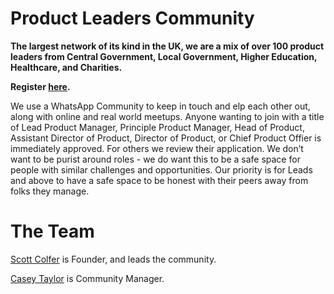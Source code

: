 # Product Leaders Community

**The largest network of its kind in the UK, we are a mix of over 100 product leaders from Central Government, Local Government, Higher Education, Healthcare, and Charities.** 

**Register [here](https://forms.gle/VLWA68ovMXHWA7AM6).**

We use a WhatsApp Community to keep in touch and elp each other out, along with online and real world meetups. Anyone wanting to join with a title of Lead Product Manager, Principle Product Manager, Head of Product, Assistant Director of Product, Director of Product, or Chief Product Offier is immediately approved. For others we review their application. We don’t want to be purist around roles - we do want this to be a safe space for people with similar challenges and opportunities. Our priority is for Leads and above to have a safe space to be honest with their peers away from folks they manage.

# The Team

[Scott Colfer](https://www.linkedin.com/in/scottcolfer/) is Founder, and leads the community.

[Casey Taylor](https://www.linkedin.com/in/casey-taylor2000/) is Community Manager.
